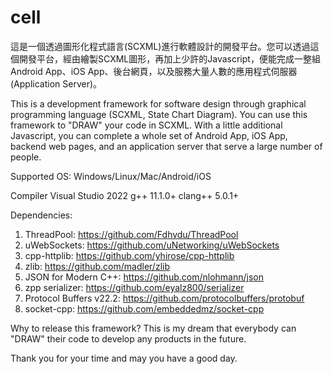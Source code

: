 # cell
這是一個透過圖形化程式語言(SCXML)進行軟體設計的開發平台。您可以透過這個開發平台，經由繪製SCXML圖形，再加上少許的Javascript，便能完成一整組Android App、iOS App、後台網頁，以及服務大量人數的應用程式伺服器(Application Server)。

This is a development framework for software design through graphical programming language (SCXML, State Chart Diagram).
You can use this framework to "DRAW" your code in SCXML. With a little additional Javascript, you can complete a whole set of Android App, iOS App, backend web pages, and an application server that serve a large number of people.

Supported OS: Windows/Linux/Mac/Android/iOS

Compiler
Visual Studio 2022
g++ 11.1.0+
clang++ 5.0.1+

Dependencies:
1. ThreadPool: https://github.com/Fdhvdu/ThreadPool
2. uWebSockets: https://github.com/uNetworking/uWebSockets
3. cpp-httplib: https://github.com/yhirose/cpp-httplib
4. zlib: https://github.com/madler/zlib
5. JSON for Modern C++: https://github.com/nlohmann/json
6. zpp serializer: https://github.com/eyalz800/serializer
7. Protocol Buffers v22.2: https://github.com/protocolbuffers/protobuf
8. socket-cpp: https://github.com/embeddedmz/socket-cpp

Why to release this framework?
This is my dream that everybody can "DRAW" their code to develop any products in the future. 

Thank you for your time and may you have a good day.